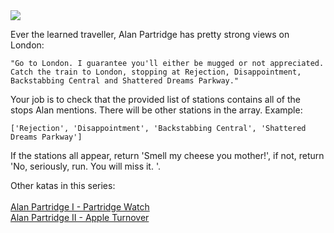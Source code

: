 <img src="https://static1.squarespace.com/static/553e1e3ae4b0c7db85dc4fb3/5546810be4b0a65de4f4e04a/563f39b3e4b07bcd9d902110/1446984116886/Alan_Partridge_Minimalist_Posteritty_London.jpg?format=1000w">

Ever the learned traveller, Alan Partridge has pretty strong views on London:

```
"Go to London. I guarantee you'll either be mugged or not appreciated.
Catch the train to London, stopping at Rejection, Disappointment, Backstabbing Central and Shattered Dreams Parkway."
```
Your job is to check that the provided list of stations contains all of the stops Alan mentions. There will be other stations in the array.  Example:

```
['Rejection', 'Disappointment', 'Backstabbing Central', 'Shattered Dreams Parkway']
```

If the stations all appear, return 'Smell my cheese you mother!', if not,  return 'No, seriously, run. You will miss it. '.

Other katas in this series:<br><br>
<a href="https://www.codewars.com/kata/alan-partridge-i-partridge-watch">Alan Partridge I - Partridge Watch</a><br>
<a href="https://www.codewars.com/kata/alan-partridge-ii-apple-turnover">Alan Partridge II - Apple Turnover</a><br>


